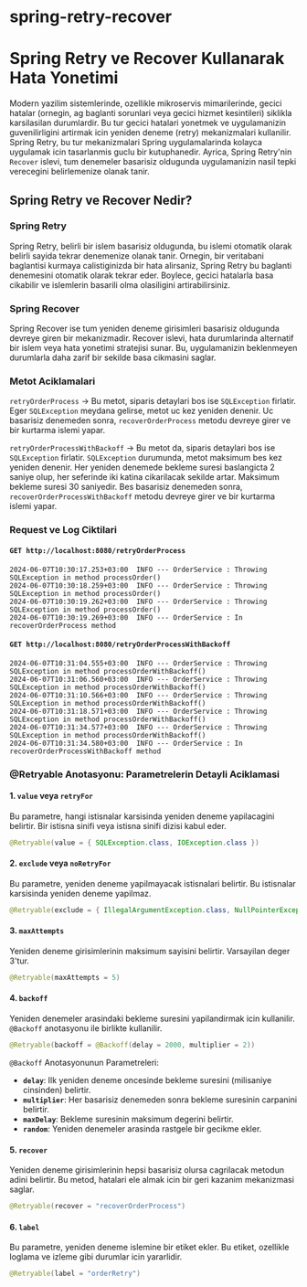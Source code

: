 # spring-retry-recover

# Spring Retry ve Recover Kullanarak Hata Yonetimi

Modern yazilim sistemlerinde, ozellikle mikroservis mimarilerinde, gecici hatalar (ornegin, ag baglanti sorunlari veya gecici hizmet kesintileri) siklikla karsilasilan durumlardir. Bu tur gecici hatalari yonetmek ve uygulamanizin guvenilirligini artirmak icin yeniden deneme (retry) mekanizmalari kullanilir. Spring Retry, bu tur mekanizmalari Spring uygulamalarinda kolayca uygulamak icin tasarlanmis guclu bir kutuphanedir. Ayrica, Spring Retry'nin `Recover` islevi, tum denemeler basarisiz oldugunda uygulamanizin nasil tepki verecegini belirlemenize olanak tanir.

## Spring Retry ve Recover Nedir?

### Spring Retry
Spring Retry, belirli bir islem basarisiz oldugunda, bu islemi otomatik olarak belirli sayida tekrar denemenize olanak tanir. Ornegin, bir veritabani baglantisi kurmaya calistiginizda bir hata alirsaniz, Spring Retry bu baglanti denemesini otomatik olarak tekrar eder. Boylece, gecici hatalarla basa cikabilir ve islemlerin basarili olma olasiligini artirabilirsiniz.

### Spring Recover
Spring Recover ise tum yeniden deneme girisimleri basarisiz oldugunda devreye giren bir mekanizmadir. Recover islevi, hata durumlarinda alternatif bir islem veya hata yonetimi stratejisi sunar. Bu, uygulamanizin beklenmeyen durumlarla daha zarif bir sekilde basa cikmasini saglar.


### Metot Aciklamalari

`retryOrderProcess` -> Bu metot, siparis detaylari bos ise `SQLException` firlatir. Eger `SQLException` meydana gelirse, metot uc kez yeniden denenir. Uc basarisiz denemeden sonra, `recoverOrderProcess` metodu devreye girer ve bir kurtarma islemi yapar.

`retryOrderProcessWithBackoff` -> Bu metot da, siparis detaylari bos ise `SQLException` firlatir. `SQLException` durumunda, metot maksimum bes kez yeniden denenir. Her yeniden denemede bekleme suresi baslangicta 2 saniye olup, her seferinde iki katina cikarilacak sekilde artar. Maksimum bekleme suresi 30 saniyedir. Bes basarisiz denemeden sonra, `recoverOrderProcessWithBackoff` metodu devreye girer ve bir kurtarma islemi yapar.


### Request ve Log Ciktilari

#### `GET http://localhost:8080/retryOrderProcess`

```
2024-06-07T10:30:17.253+03:00  INFO --- OrderService : Throwing SQLException in method processOrder()
2024-06-07T10:30:18.259+03:00  INFO --- OrderService : Throwing SQLException in method processOrder()
2024-06-07T10:30:19.262+03:00  INFO --- OrderService : Throwing SQLException in method processOrder()
2024-06-07T10:30:19.269+03:00  INFO --- OrderService : In recoverOrderProcess method
```

#### `GET http://localhost:8080/retryOrderProcessWithBackoff`

```
2024-06-07T10:31:04.555+03:00  INFO --- OrderService : Throwing SQLException in method processOrderWithBackoff()
2024-06-07T10:31:06.560+03:00  INFO --- OrderService : Throwing SQLException in method processOrderWithBackoff()
2024-06-07T10:31:10.566+03:00  INFO --- OrderService : Throwing SQLException in method processOrderWithBackoff()
2024-06-07T10:31:18.571+03:00  INFO --- OrderService : Throwing SQLException in method processOrderWithBackoff()
2024-06-07T10:31:34.577+03:00  INFO --- OrderService : Throwing SQLException in method processOrderWithBackoff()
2024-06-07T10:31:34.580+03:00  INFO --- OrderService : In recoverOrderProcessWithBackoff method
```
### @Retryable Anotasyonu: Parametrelerin Detayli Aciklamasi

#### 1. `value` veya `retryFor`
Bu parametre, hangi istisnalar karsisinda yeniden deneme yapilacagini belirtir. Bir istisna sinifi veya istisna sinifi dizisi kabul eder.

```java
@Retryable(value = { SQLException.class, IOException.class })
```

#### 2. `exclude` veya `noRetryFor`
Bu parametre, yeniden deneme yapilmayacak istisnalari belirtir. Bu istisnalar karsisinda yeniden deneme yapilmaz.

```java
@Retryable(exclude = { IllegalArgumentException.class, NullPointerException.class })
```

#### 3. `maxAttempts`
Yeniden deneme girisimlerinin maksimum sayisini belirtir. Varsayilan deger 3'tur.

```java
@Retryable(maxAttempts = 5)
```

#### 4. `backoff`
Yeniden denemeler arasindaki bekleme suresini yapilandirmak icin kullanilir. `@Backoff` anotasyonu ile birlikte kullanilir.

```java
@Retryable(backoff = @Backoff(delay = 2000, multiplier = 2))
```

`@Backoff` Anotasyonunun Parametreleri:
- **`delay`**: Ilk yeniden deneme oncesinde bekleme suresini (milisaniye cinsinden) belirtir.
- **`multiplier`**: Her basarisiz denemeden sonra bekleme suresinin carpanini belirtir.
- **`maxDelay`**: Bekleme suresinin maksimum degerini belirtir.
- **`random`**: Yeniden denemeler arasinda rastgele bir gecikme ekler.

#### 5. `recover`
Yeniden deneme girisimlerinin hepsi basarisiz olursa cagrilacak metodun adini belirtir. Bu metod, hatalari ele almak icin bir geri kazanim mekanizmasi saglar.

```java
@Retryable(recover = "recoverOrderProcess")
```

#### 6. `label`
Bu parametre, yeniden deneme islemine bir etiket ekler. Bu etiket, ozellikle loglama ve izleme gibi durumlar icin yararlidir.

```java
@Retryable(label = "orderRetry")
```
